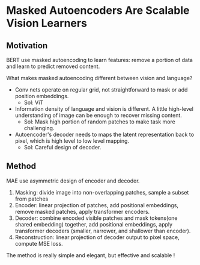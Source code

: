 # Masked Autoencoders Are Scalable Vision Learners

## Motivation

BERT use masked autoencoding to learn features: remove a portion of data and learn to predict removed content.

What makes masked autoencoding different between vision and language?
- Conv nets operate on regular grid, not straightforward to mask or add position embeddings. 
  - Sol: ViT
- Information density of language and vision is different. A little high-level understanding of image can be enough to recover missing content. 
  - Sol: Mask high portion of random patches to make task more challenging.
- Autoencoder's decoder needs to maps the latent representation back to pixel, which is high level to low level mapping. 
  - Sol: Careful design of decoder.

## Method

MAE use asymmetric design of encoder and decoder. 

1. Masking: divide image into non-overlapping patches, sample a subset from patches
2. Encoder: linear projection of patches, add positional embeddings, remove masked patches, apply transformer encoders.
3. Decoder: combine encoded visible patches and mask tokens(one shared embedding) together, add positional embeddings, apply transformer decoders (smaller, narrower, and shallower than encoder).
4. Reconstruction: linear projection of decoder output to pixel space, compute MSE loss.

The method is really simple and elegant, but effective and scalable !
